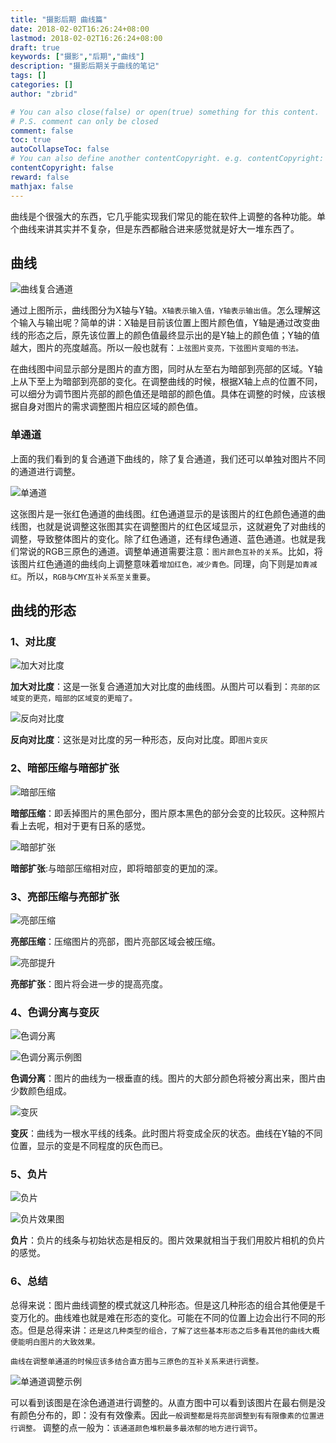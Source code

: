 ```yaml
---
title: "摄影后期 曲线篇"
date: 2018-02-02T16:26:24+08:00
lastmod: 2018-02-02T16:26:24+08:00
draft: true
keywords: ["摄影","后期","曲线"]
description: "摄影后期关于曲线的笔记"
tags: []
categories: []
author: "zbrid"

# You can also close(false) or open(true) something for this content.
# P.S. comment can only be closed
comment: false
toc: true
autoCollapseToc: false
# You can also define another contentCopyright. e.g. contentCopyright: "This is another copyright."
contentCopyright: false
reward: false
mathjax: false
---
```


曲线是个很强大的东西，它几乎能实现我们常见的能在软件上调整的各种功能。单个曲线来讲其实并不复杂，但是东西都融合进来感觉就是好大一堆东西了。

<!--more-->

## 曲线

![曲线复合通道](http://image.zbrid.com/blog-2018-02-08-ca8612aa-%e6%ad%a3%e5%b8%b8%e6%a8%a1%e5%bc%8f.png)

通过上图所示，曲线图分为X轴与Y轴。`X轴表示输入值，Y轴表示输出值`。怎么理解这个输入与输出呢？简单的讲：X轴是目前该位置上图片颜色值，Y轴是通过改变曲线的形态之后，原先该位置上的颜色值最终显示出的是Y轴上的颜色值；Y轴的值越大，图片的亮度越高。所以一般也就有：`上弦图片变亮，下弦图片变暗的书法。`

在曲线图中间显示部分是图片的直方图，同时从左至右为暗部到亮部的区域。Y轴上从下至上为暗部到亮部的变化。在调整曲线的时候，根据X轴上点的位置不同，可以细分为调节图片亮部的颜色值还是暗部的颜色值。具体在调整的时候，应该根据自身对图片的需求调整图片相应区域的颜色值。

### 单通道

上面的我们看到的复合通道下曲线的，除了复合通道，我们还可以单独对图片不同的通道进行调整。

![单通道](http://image.zbrid.com/blog-2018-02-08-e6beddf5-%e5%8d%95%e9%80%9a%e9%81%93.png)

这张图片是一张红色通道的曲线图。红色通道显示的是该图片的红色颜色通道的曲线图，也就是说调整这张图其实在调整图片的红色区域显示，这就避免了对曲线的调整，导致整体图片的变化。除了红色通道，还有绿色通道、蓝色通道。也就是我们常说的RGB三原色的通道。调整单通道需要注意：`图片颜色互补的关系`。比如，将该图片红色通道的曲线向上调整意味着`增加红色，减少青色。`同理，向下则是`加青减红`。所以，`RGB与CMY互补关系至关重要`。

## 曲线的形态

### 1、对比度

![加大对比度](http://image.zbrid.com/blog-2018-02-08-334861d6-%e5%af%b9%e6%af%94%e5%ba%a6.png)

**加大对比度**：这是一张复合通道加大对比度的曲线图。从图片可以看到：`亮部的区域变的更亮，暗部的区域变的更暗了。`



![反向对比度](http://image.zbrid.com/blog-2018-02-08-7088b195-%e5%af%b9%e6%af%94%e5%ba%a6-%e5%8f%98%e7%81%b0.png)

**反向对比度**：这张是对比度的另一种形态，反向对比度。即`图片变灰`

### 2、暗部压缩与暗部扩张

![暗部压缩](http://image.zbrid.com/blog-2018-02-08-9a04cdc4-%e6%9a%97%e9%83%a8%e5%8e%8b%e7%bc%a9.png)

**暗部压缩**：即丢掉图片的黑色部分，图片原本黑色的部分会变的比较灰。这种照片看上去呢，相对于更有日系的感觉。

![暗部扩张](http://image.zbrid.com/blog-2018-02-08-7773c62e-%e6%9a%97%e9%83%a8%e6%8f%90%e5%8d%87.png)

**暗部扩张**:与暗部压缩相对应，即将暗部变的更加的深。


### 3、亮部压缩与亮部扩张

![亮部压缩](http://image.zbrid.com/blog-2018-02-08-ac4a31f1-%e4%ba%ae%e9%83%a8%e5%8e%8b%e7%bc%a9.png)

**亮部压缩**：压缩图片的亮部，图片亮部区域会被压缩。

![亮部提升](http://image.zbrid.com/blog-2018-02-08-a8a134d9-%e4%ba%ae%e9%83%a8%e6%8f%90%e5%8d%87.png)

**亮部扩张**：图片将会进一步的提高亮度。

### 4、色调分离与变灰

![色调分离](http://image.zbrid.com/blog-2018-02-08-1d1f9f4b-%e8%89%b2%e8%b0%83%e5%88%86%e7%a6%bb.png)

![色调分离示例图](http://image.zbrid.com/blog-2018-02-08-1a46f0ef-%e8%89%b2%e8%b0%83%e5%88%86%e7%a6%bb%e7%a4%ba%e4%be%8b.png)

**色调分离**：图片的曲线为一根垂直的线。图片的大部分颜色将被分离出来，图片由少数颜色组成。

![变灰](http://image.zbrid.com/blog-2018-02-08-118646e6-%e5%8f%98%e7%81%b0.png)

**变灰**：曲线为一根水平线的线条。此时图片将变成全灰的状态。曲线在Y轴的不同位置，显示的变是不同程度的灰色而已。

### 5、负片

![负片](http://image.zbrid.com/blog-2018-02-08-8d5341b8-%e5%ba%95%e7%89%87.png)

![负片效果图](http://image.zbrid.com/blog-2018-02-08-2e5fa3dc-%e8%b4%9f%e7%89%87%e6%95%88%e6%9e%9c.png)

**负片**：负片的线条与初始状态是相反的。图片效果就相当于我们用胶片相机的负片的感觉。

### 6、总结

总得来说：图片曲线调整的模式就这几种形态。但是这几种形态的组合其他便是千变万化的。曲线难也就是难在形态的变化。可能在不同的位置上边会出行不同的形态。但是总得来讲：`还是这几种类型的组合，了解了这些基本形态之后多看其他的曲线大概便能明白图片的大致效果。`

`曲线在调整单通道的时候应该多结合直方图与三原色的互补关系来进行调整。`

![单通道调整示例](http://image.zbrid.com/blog-2018-02-08-2f83d74b-%e5%8d%95%e9%80%9a%e9%81%93%e6%95%88%e6%9e%9c%e5%9b%be.png)

可以看到该图是在涂色通道进行调整的。从直方图中可以看到该图片在最右侧是没有颜色分布的，即：没有有效像素。因此`一般调整都是将亮部调整到有有限像素的位置进行调整。` 调整的点一般为：`该通道颜色堆积最多最浓郁的地方进行调节`。





